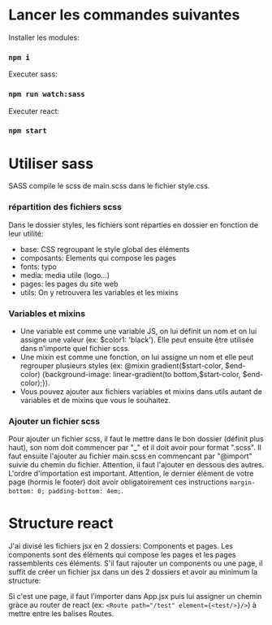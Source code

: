 # Lancer les commandes suivantes

Installer les modules:
### `npm i`

Executer sass:
### `npm run watch:sass`

Executer react:
### `npm start`


# Utiliser sass

SASS compile le scss de main.scss dans le fichier style.css.

### répartition des fichiers scss
Dans le dossier styles, les fichiers sont réparties en dossier en fonction de leur utilité:
- base: CSS regroupant le style global des éléments 
- composants: Elements qui compose les pages
- fonts: typo
- media: media utile (logo...)
- pages: les pages du site web
- utils: On y retrouvera les variables et les mixins

### Variables et mixins
- Une variable est comme une variable JS, on lui définit un nom et on lui assigne une valeur (ex: $color1: 'black'). Elle peut ensuite être utilisée dans n'importe quel fichier scss.
- Une mixin est comme une fonction, on lui assigne un nom et elle peut regrouper plusieurs styles (ex: @mixin gradient($start-color, $end-color) {background-image: linear-gradient(to bottom,$start-color, $end-color);}).
- Vous pouvez ajouter aux fichiers variables et mixins dans utils autant de variables et de mixins que vous le souhaitez.

### Ajouter un fichier scss
Pour ajouter un fichier scss, il faut le mettre dans le bon dossier (définit plus haut), son nom doit commencer par "_" et il doit avoir pour format ".scss".
Il faut ensuite l'ajouter au fichier main.scss en commencant par "@import" suivie du chemin du fichier. 
Attention, il faut l'ajouter en dessous des autres. L'ordre d'importation est important.
Attention, le dernier élément de votre page (hormis le footer) doit avoir obligatoirement ces instructions `margin-bottom: 0; padding-bottom: 4em;`.

# Structure react

J'ai divisé les fichiers jsx en 2 dossiers: Components et pages. 
Les components sont des éléments qui compose les pages et les pages rassemblents ces éléments. 
S'il faut rajouter un components ou une page, il suffit de créer un fichier jsx dans un des 2 dossiers et avoir au minimum la structure:

<!-- import React from 'react';

function test() {
    return (
        <div>
            <p>test 1</p>
        </div>
    );
}

export default test; -->

Si c'est une page, il faut l'importer dans App.jsx puis lui assigner un chemin gràce au router de react (ex: `<Route path="/test" element={<test/>}/>`) à mettre entre les balises Routes.